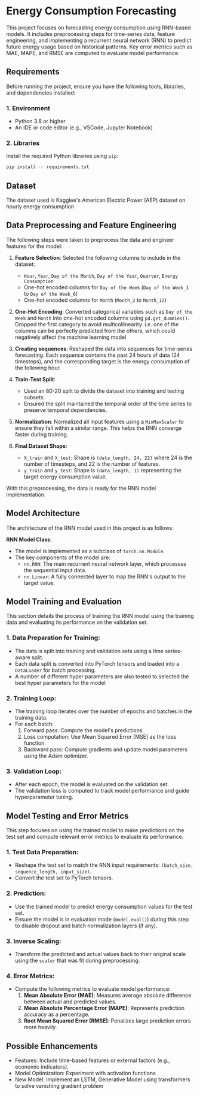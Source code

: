 # Energy Consumption Forecasting

This project focuses on forecasting energy consumption using RNN-based models. It includes preprocessing steps for time-series data, feature engineering, and implementing a recurrent neural network (RNN) to predict future energy usage based on historical patterns. Key error metrics such as MAE, MAPE, and RMSE are computed to evaluate model performance.

## Requirements

Before running the project, ensure you have the following tools, libraries, and dependencies installed:

### 1. **Environment**
   - Python 3.8 or higher
   - An IDE or code editor (e.g., VSCode, Jupyter Notebook)

### 2. **Libraries**
   Install the required Python libraries using `pip`:

   ```bash
   pip install -r requirements.txt
   ```
## Dataset
The dataset used is Kagglee's American Electric Power (AEP) dataset on hourly energy consumption

## Data Preprocessing and Feature Engineering

The following steps were taken to preprocess the data and engineer features for the model:

1. **Feature Selection**: Selected the following columns to include in the dataset:
   - `Hour`, `Year`, `Day of the Month`, `Day of the Year`, `Quarter`, `Energy Consumption`
   - One-hot encoded columns for `Day of the Week` (`Day of the Week_1` to `Day of the Week_6`)
   - One-hot encoded columns for `Month` (`Month_2` to `Month_12`)

2. **One-Hot Encoding**: Converted categorical variables such as `Day of the Week` and `Month` into one-hot encoded columns using `pd.get_dummies()`. Dropped the first category to avoid multicollinearity. i.e. one of the columns can be perfectly predicted from the others, which could negatively affect the machine learning model

3. **Creating sequences**: Reshaped the data into sequences for time-series forecasting. Each sequence contains the past 24 hours of data (24 timesteps), and the corresponding target is the energy consumption of the following hour.

4. **Train-Test Split**: 
   - Used an 80-20 split to divide the dataset into training and testing subsets.
   - Ensured the split maintained the temporal order of the time series to preserve temporal dependencies.

5. **Normalization**: Normalized all input features using a `MinMaxScaler` to ensure they fall within a similar range. This helps the RNN converge faster during training.

6. **Final Dataset Shape**:
   - `X_train` and `X_test`: Shape is `(data_length, 24, 22)` where 24 is the number of timesteps, and 22 is the number of features.
   - `y_train` and `y_test`: Shape is `(data_length, 1)` representing the target energy consumption value.

With this preprocessing, the data is ready for the RNN model implementation.

## Model Architecture

The architecture of the RNN model used in this project is as follows:

 **RNN Model Class**:
   - The model is implemented as a subclass of `torch.nn.Module`.
   - The key components of the model are:
     - `nn.RNN`: The main recurrent neural network layer, which processes the sequential input data.
     - `nn.Linear`: A fully connected layer to map the RNN's output to the target value.

## Model Training and Evaluation

This section details the process of training the RNN model using the training data and evaluating its performance on the validation set.

### 1. **Data Preparation for Training**:
   - The data is split into training and validation sets using a time series-aware split.
   - Each data split is converted into PyTorch tensors and loaded into a `DataLoader` for batch processing.
   - A number of different hyper parameters are also tested to selected the best hyper parameters for the model

### 2. **Training Loop**:
   - The training loop iterates over the number of epochs and batches in the training data.
   - For each batch:
     1. Forward pass: Compute the model's predictions.
     2. Loss computation: Use Mean Squared Error (MSE) as the loss function.
     3. Backward pass: Compute gradients and update model parameters using the Adam optimizer.

### 3. **Validation Loop**:
   - After each epoch, the model is evaluated on the validation set.
   - The validation loss is computed to track model performance and guide hyperparameter tuning.

## Model Testing and Error Metrics

This step focuses on using the trained model to make predictions on the test set and compute relevant error metrics to evaluate its performance.

### 1. **Test Data Preparation**:
   - Reshape the test set to match the RNN input requirements: `(batch_size, sequence_length, input_size)`.
   - Convert the test set to PyTorch tensors.

### 2. **Prediction**:
   - Use the trained model to predict energy consumption values for the test set.
   - Ensure the model is in evaluation mode (`model.eval()`) during this step to disable dropout and batch normalization layers (if any).

### 3. **Inverse Scaling**:
   - Transform the predicted and actual values back to their original scale using the `scaler` that was fit during preprocessing.

### 4. **Error Metrics**:
   - Compute the following metrics to evaluate model performance:
     1. **Mean Absolute Error (MAE)**: Measures average absolute difference between actual and predicted values.
     2. **Mean Absolute Percentage Error (MAPE)**: Represents prediction accuracy as a percentage.
     3. **Root Mean Squared Error (RMSE)**: Penalizes large prediction errors more heavily.
    
## Possible Enhancements
- Features: Include time-based features or external factors (e.g., economic indicators).
- Model Optimization: Experiment with activation functions
- New Model: Implement an LSTM, Generative  Model using transformers to solve vanishing gradient problem
